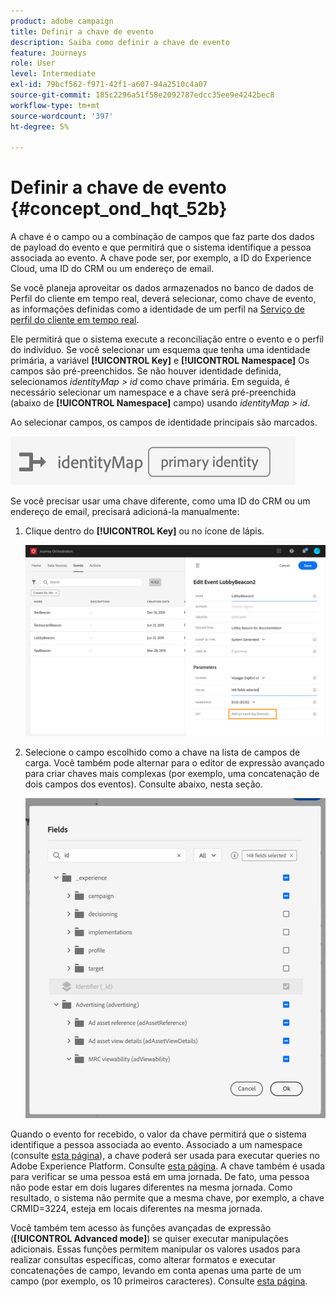 ```yaml
---
product: adobe campaign
title: Definir a chave de evento
description: Saiba como definir a chave de evento
feature: Journeys
role: User
level: Intermediate
exl-id: 79bcf562-f971-42f1-a607-94a2510c4a07
source-git-commit: 185c2296a51f58e2092787edcc35ee9e4242bec8
workflow-type: tm+mt
source-wordcount: '397'
ht-degree: 5%

---
```


# Definir a chave de evento {#concept_ond_hqt_52b}

A chave é o campo ou a combinação de campos que faz parte dos dados de payload do evento e que permitirá que o sistema identifique a pessoa associada ao evento. A chave pode ser, por exemplo, a ID do Experience Cloud, uma ID do CRM ou um endereço de email.

Se você planeja aproveitar os dados armazenados no banco de dados de Perfil do cliente em tempo real, deverá selecionar, como chave de evento, as informações definidas como a identidade de um perfil na [Serviço de perfil do cliente em tempo real](https://experienceleague.adobe.com/docs/experience-platform/profile/home.html?lang=pt-BR).

Ele permitirá que o sistema execute a reconciliação entre o evento e o perfil do indivíduo. Se você selecionar um esquema que tenha uma identidade primária, a variável **[!UICONTROL Key]** e **[!UICONTROL Namespace]** Os campos são pré-preenchidos. Se não houver identidade definida, selecionamos _identityMap > id_ como chave primária. Em seguida, é necessário selecionar um namespace e a chave será pré-preenchida (abaixo de **[!UICONTROL Namespace]** campo) usando _identityMap > id_.

Ao selecionar campos, os campos de identidade principais são marcados.

![](../assets/primary-identity.png)

Se você precisar usar uma chave diferente, como uma ID do CRM ou um endereço de email, precisará adicioná-la manualmente:

1. Clique dentro do **[!UICONTROL Key]** ou no ícone de lápis.

   ![](../assets/journey16.png)

1. Selecione o campo escolhido como a chave na lista de campos de carga. Você também pode alternar para o editor de expressão avançado para criar chaves mais complexas (por exemplo, uma concatenação de dois campos dos eventos). Consulte abaixo, nesta seção.

   ![](../assets/journey20.png)

Quando o evento for recebido, o valor da chave permitirá que o sistema identifique a pessoa associada ao evento. Associado a um namespace (consulte [esta página](../event/selecting-the-namespace.md)), a chave poderá ser usada para executar queries no Adobe Experience Platform. Consulte [esta página](../building-journeys/about-orchestration-activities.md).
A chave também é usada para verificar se uma pessoa está em uma jornada. De fato, uma pessoa não pode estar em dois lugares diferentes na mesma jornada. Como resultado, o sistema não permite que a mesma chave, por exemplo, a chave CRMID=3224, esteja em locais diferentes na mesma jornada.

Você também tem acesso às funções avançadas de expressão (**[!UICONTROL Advanced mode]**) se quiser executar manipulações adicionais. Essas funções permitem manipular os valores usados para realizar consultas específicas, como alterar formatos e executar concatenações de campo, levando em conta apenas uma parte de um campo (por exemplo, os 10 primeiros caracteres). Consulte [esta página](../expression/expressionadvanced.md).
